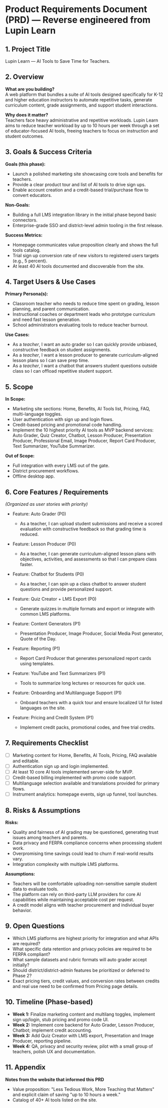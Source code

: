 # Product Requirements Document (PRD) — Reverse engineered from Lupin Learn

## 1. Project Title
Lupin Learn — AI Tools to Save Time for Teachers.

## 2. Overview
**What are you building?**  
A web platform that bundles a suite of AI tools designed specifically for K-12 and higher education instructors to automate repetitive tasks, generate curriculum content, grade assignments, and support student interactions.

**Why does it matter?**  
Teachers face heavy administrative and repetitive workloads. Lupin Learn aims to reduce teacher workload by up to 10 hours per week through a set of educator-focused AI tools, freeing teachers to focus on instruction and student outcomes.

## 3. Goals & Success Criteria
**Goals (this phase):**
- Launch a polished marketing site showcasing core tools and benefits for teachers.
- Provide a clear product tour and list of AI tools to drive sign ups.
- Enable account creation and a credit-based trial/purchase flow to convert educators.

**Non-Goals:**
- Building a full LMS integration library in the initial phase beyond basic connectors.
- Enterprise-grade SSO and district-level admin tooling in the first release.

**Success Metrics:**
- Homepage communicates value proposition clearly and shows the full tools catalog.
- Trial sign up conversion rate of new visitors to registered users targets (e.g., 5 percent).
- At least 40 AI tools documented and discoverable from the site.

## 4. Target Users & Use Cases
**Primary Persona(s):**
- Classroom teacher who needs to reduce time spent on grading, lesson planning, and parent communication.
- Instructional coaches or department leads who prototype curriculum and need fast lesson generation.
- School administrators evaluating tools to reduce teacher burnout.

**Use Cases:**
- As a *teacher*, I want an auto grader so I can quickly provide unbiased, constructive feedback on student assignments.
- As a *teacher*, I want a lesson producer to generate curriculum-aligned lesson plans so I can save prep time.
- As a *teacher*, I want a chatbot that answers student questions outside class so I can offload repetitive student support.

## 5. Scope
**In Scope:**
- Marketing site sections: Home, Benefits, AI Tools list, Pricing, FAQ, multi-language toggles.
- User authentication with sign up and login flows.
- Credit-based pricing and promotional code handling.
- Implement the 10 highest priority AI tools as MVP backend services: Auto Grader, Quiz Creator, Chatbot, Lesson Producer, Presentation Producer, Professional Email, Image Producer, Report Card Producer, Text Summarizer, YouTube Summarizer.

**Out of Scope:**
- Full integration with every LMS out of the gate.
- District procurement workflows.
- Offline desktop app.

## 6. Core Features / Requirements
*(Organized as user stories with priority)*

- Feature: Auto Grader (P0)  
  - As a teacher, I can upload student submissions and receive a scored evaluation with constructive feedback so that grading time is reduced.

- Feature: Lesson Producer (P0)  
  - As a teacher, I can generate curriculum-aligned lesson plans with objectives, activities, and assessments so that I can prepare class faster.

- Feature: Chatbot for Students (P0)  
  - As a teacher, I can spin up a class chatbot to answer student questions and provide personalized support.

- Feature: Quiz Creator + LMS Export (P0)  
  - Generate quizzes in multiple formats and export or integrate with common LMS platforms.

- Feature: Content Generators (P1)  
  - Presentation Producer, Image Producer, Social Media Post generator, Quote of the Day.

- Feature: Reporting (P1)  
  - Report Card Producer that generates personalized report cards using templates.

- Feature: YouTube and Text Summarizers (P1)  
  - Tools to summarize long lectures or resources for quick use.

- Feature: Onboarding and Multilanguage Support (P1)  
  - Onboard teachers with a quick tour and ensure localized UI for listed languages on the site.

- Feature: Pricing and Credit System (P1)  
  - Implement credit packs, promotional codes, and free trial credits.

## 7. Requirements Checklist
- [ ] Marketing content for Home, Benefits, AI Tools, Pricing, FAQ available and editable.
- [ ] Authentication sign up and login implemented.
- [ ] At least 10 core AI tools implemented server-side for MVP.
- [ ] Credit-based billing implemented with promo code support.
- [ ] Multilanguage selection available and translations provided for primary flows.
- [ ] Instrument analytics: homepage events, sign up funnel, tool launches.

## 8. Risks & Assumptions
**Risks:**
- Quality and fairness of AI grading may be questioned, generating trust issues among teachers and parents.
- Data privacy and FERPA compliance concerns when processing student work.
- Overpromising time savings could lead to churn if real-world results vary.
- Integration complexity with multiple LMS platforms.

**Assumptions:**
- Teachers will be comfortable uploading non-sensitive sample student data to evaluate tools.
- The platform can rely on third-party LLM providers for core AI capabilities while maintaining acceptable cost per request.
- A credit model aligns with teacher procurement and individual buyer behavior.

## 9. Open Questions
- Which LMS platforms are highest priority for integration and what APIs are required?
- What specific data retention and privacy policies are required to be FERPA compliant?
- What sample datasets and rubric formats will auto grader accept initially?
- Should district/district-admin features be prioritized or deferred to Phase 2?
- Exact pricing tiers, credit values, and conversion rates between credits and real use need to be confirmed from Pricing page details.

## 10. Timeline (Phase-based)
- **Week 1:** Finalize marketing content and multilang toggles, implement sign up/login, stub pricing and promo code UI.
- **Week 2:** Implement core backend for Auto Grader, Lesson Producer, Chatbot; implement credit accounting.
- **Week 3:** Add Quiz Creator with LMS export, Presentation and Image Producer, reporting pipeline.
- **Week 4:** QA, privacy and security review, pilot with a small group of teachers, polish UX and documentation.

## 11. Appendix
**Notes from the website that informed this PRD**  
- Value proposition: "Less Tedious Work, More Teaching that Matters" and explicit claim of saving "up to 10 hours a week."
- Catalog of 40+ AI tools listed on the site.
